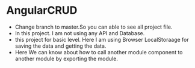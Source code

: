 # AngularCRUD

* Change branch to master.So you can able to see all project file.
* In this project. I am not using any API and Database.
* this project for basic level. Here I am using Browser LocalStoraage for saving the data and getting the data.
* Here We can know about how to call another module component to another module by exporting the module.
